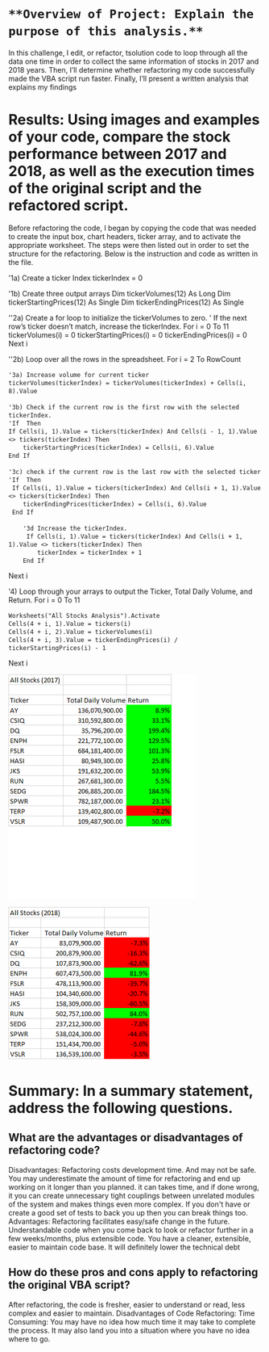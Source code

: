 # `**Overview of Project: Explain the purpose of this analysis.**`
In this challenge,   I edit, or refactor, tsolution code to loop through all the data one time in order to collect the same information of stocks in 2017 and 2018 years. Then, I’ll determine whether refactoring my code successfully made the VBA script run faster. Finally, I’ll present a written analysis that explains my findings
# **Results: Using images and examples of your code, compare the stock performance between 2017 and 2018, as well as the execution times of the original script and the refactored script.**
Before refactoring the code, I began by copying the code that was needed to create the input box, chart headers, ticker array, and to activate the appropriate worksheet. The steps were then listed out in order to set the structure for the refactoring. Below is the instruction and code as written in the file.

'1a) Create a ticker Index
tickerIndex = 0

'1b) Create three output arrays
Dim tickerVolumes(12) As Long
Dim tickerStartingPrices(12) As Single
Dim tickerEndingPrices(12) As Single

''2a) Create a for loop to initialize the tickerVolumes to zero.
' If the next row’s ticker doesn’t match, increase the tickerIndex.
For i = 0 To 11
    tickerVolumes(i) = 0
    tickerStartingPrices(i) = 0
    tickerEndingPrices(i) = 0
Next i

''2b) Loop over all the rows in the spreadsheet.
For i = 2 To RowCount

    '3a) Increase volume for current ticker
    tickerVolumes(tickerIndex) = tickerVolumes(tickerIndex) + Cells(i, 8).Value
    
    '3b) Check if the current row is the first row with the selected tickerIndex.
    'If  Then
    If Cells(i, 1).Value = tickers(tickerIndex) And Cells(i - 1, 1).Value <> tickers(tickerIndex) Then
        tickerStartingPrices(tickerIndex) = Cells(i, 6).Value
    End If
    
    '3c) check if the current row is the last row with the selected ticker
    'If  Then
     If Cells(i, 1).Value = tickers(tickerIndex) And Cells(i + 1, 1).Value <> tickers(tickerIndex) Then
        tickerEndingPrices(tickerIndex) = Cells(i, 6).Value
     End If

        '3d Increase the tickerIndex.
         If Cells(i, 1).Value = tickers(tickerIndex) And Cells(i + 1, 1).Value <> tickers(tickerIndex) Then
            tickerIndex = tickerIndex + 1
        End If

Next i

'4) Loop through your arrays to output the Ticker, Total Daily Volume, and Return.
For i = 0 To 11
    
    Worksheets("All Stocks Analysis").Activate
    Cells(4 + i, 1).Value = tickers(i)
    Cells(4 + i, 2).Value = tickerVolumes(i)
    Cells(4 + i, 3).Value = tickerEndingPrices(i) / tickerStartingPrices(i) - 1
    
Next i


![All Stocks 2017](https://github.com/olenarabani/stock-analysis/blob/main/All%20Stocks%202017.png)

![All Stocks 2018](https://github.com/olenarabani/stock-analysis/blob/main/All%20Stocks%202018.png)


# **Summary: In a summary statement, address the following questions.**

## What are the advantages or disadvantages of refactoring code?
Disadvantages:
Refactoring costs development time. And may not be safe.
You may underestimate the amount of time for refactoring and end up working on it longer than you planned.
 it can takes time, and if done wrong, it you can create unnecessary tight couplings between unrelated modules of the system and makes things even more complex. If you don't have or create a good set of tests to back you up then you can break things too.
Advantages:
Refactoring facilitates easy/safe change in the future.
Understandable code when you come back to look or refactor further in a few weeks/months, plus extensible code.
You have a cleaner, extensible, easier to maintain code base. It will definitely lower the technical debt 

## How do these pros and cons apply to refactoring the original VBA script?
After refactoring, the code is fresher, easier to understand or read, less complex and easier to maintain. Disadvantages of Code Refactoring: Time Consuming: You may have no idea how much time it may take to complete the process. It may also land you into a situation where you have no idea where to go.
